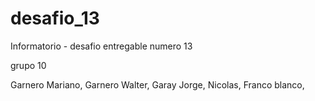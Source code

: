 # desafio_13
Informatorio - desafio entregable numero 13

grupo 10

Garnero Mariano,
Garnero Walter,
Garay Jorge,
Nicolas,
Franco blanco,
